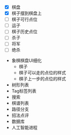 - [x] 棋盘
- [x] 棋子摆到棋盘上
- [ ] 棋子可行点位
- [ ] 运子
- [ ] 棋子历史点位
- [ ] 杀子
- [ ] 将军
- [ ] 绝杀
- 象棋棋盘UI细化
  - 棋子
  - 棋子可以走的点位的样式
  - 棋子上一步的点位的样式
- 树形列表
- Tag标签列表
- 搜索
- 棋谱列表
- 路径分支
- 招法点评
- 数据库
- 人工智能进程